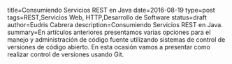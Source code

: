 title=Consumiendo Servicios REST en Java
date=2016-08-19
type=post
tags=REST,Servicios Web, HTTP,Desarrollo de Software
status=draft
author=Eudris Cabrera
description=Consumiendo Servicios REST en Java.    
summary=En artículos anteriores presentamos varias opciones para el manejo y administración de código fuente utilizando sistemas de control de versiones de código abierto. En esta ocasión vamos a presentar como realizar control de versiones usando Git.
~~~~~~
